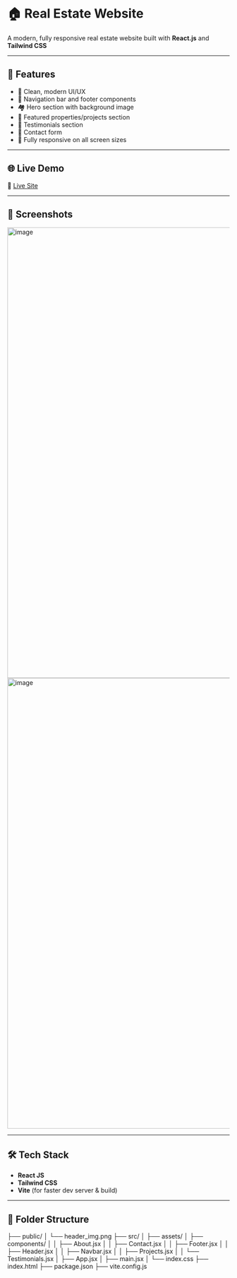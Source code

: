 # 🏠 Real Estate Website

A modern, fully responsive real estate website built with **React.js** and **Tailwind CSS**

---

## 🚀 Features

- 🧼 Clean, modern UI/UX
- 🧭 Navigation bar and footer components
- 🏘️ Hero section with background image
- 🏡 Featured properties/projects section
- 👥 Testimonials section
- 📩 Contact form
- 📱 Fully responsive on all screen sizes

---

## 🌐 Live Demo

🔗 [Live Site](https://real-estate-raykar.netlify.app/)  

---

## 📸 Screenshots
<img width="1920" height="1020" alt="image" src="https://github.com/user-attachments/assets/f8fd7679-def0-4fc3-b23c-bc34cc30c37f" />
<img width="1920" height="1020" alt="image" src="https://github.com/user-attachments/assets/eccb80b4-c1cd-4f2a-94bf-f2d630c081bf" />



---

## 🛠️ Tech Stack

- **React JS**
- **Tailwind CSS**
- **Vite** (for faster dev server & build)

---

## 📁 Folder Structure
├── public/
│ └── header_img.png
├── src/
│ ├── assets/
│ ├── components/
│ │ ├── About.jsx
│ │ ├── Contact.jsx
│ │ ├── Footer.jsx
│ │ ├── Header.jsx
│ │ ├── Navbar.jsx
│ │ ├── Projects.jsx
│ │ └── Testimonials.jsx
│ ├── App.jsx
│ ├── main.jsx
│ └── index.css
├── index.html
├── package.json
├── vite.config.js
